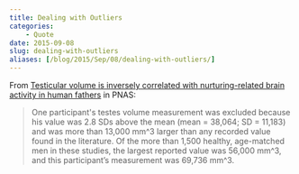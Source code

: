 ```yaml
---
title: Dealing with Outliers
categories:
    - Quote
date: 2015-09-08
slug: dealing-with-outliers
aliases: [/blog/2015/Sep/08/dealing-with-outliers/]
---
```


From [Testicular volume is inversely correlated with nurturing-related brain activity in human fathers](http://www.pnas.org/content/110/39/15746.full) in PNAS:

> One participant's testes volume measurement was excluded because his value was 2.8 SDs above the mean (mean = 38,064; SD = 11,183) and was more than 13,000 mm^3 larger than any recorded value found in the literature. Of the more than 1,500 healthy, age-matched men in these studies, the largest reported value was 56,000 mm^3, and this participant’s measurement was 69,736 mm^3.

